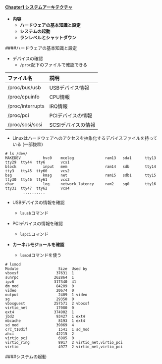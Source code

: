 ####    [Chapter1 システムアーキテクチャ](https://github.com/yhidetoshi/Network_Study/tree/master/NA-ver/chapter1/)
- **内容**
  - **ハードウェアの基本知識と設定**
  - **システムの起動**
  - **ランレベルとシャットダウン**

####ハードウェアの基本知識と設定
  
- デバイスの確認
  - `/proc`配下のファイルで確認できる

|ファイル名  |説明         |
|:-----------|:------------|
|/proc/bus/usb|USBデバイス情報|
|/proc/cpuinfo|CPU情報|
|/proc/interrupts|IRQ情報|
|/proc/pci|PCIデバイスの情報|
|/proc/scsi/scsi|SCSIデバイスの情報|

- Linuxはハードウェアへのアクセスを抽象化するデバイスファイルを持っている
(一部抜粋)
```
# ls /dev/
MAKEDEV          hvc0    mcelog              ram13   sda1      tty13  tty29  tty44  tty6       vcs1
block            input   mem                 ram14   sdb       tty14  tty3   tty45  tty60      vcs2
bsg              kmsg    net                 ram15   sdb1      tty15  tty30  tty46  tty61      vcs3
char             log     network_latency     ram2    sg0       tty16  tty31  tty47  tty62      vcs4
        ..........
```

- USBデバイスの情報を確認
  - `lsusb`コマンド 
- PCIデバイスの情報を確認
  - `lspci`コマンド 

 
- **カーネルモジュールを確認**
  - `lsmod`コマンドを使う 

```
# lsmod
Module                  Size  Used by
vboxsf                 37631  1
sunrpc                262864  1
ipv6                  317340  41
dm_mod                 84209  0
video                  20674  0
output                  2409  1 video
sg                     29350  0
vboxguest             257571  2 vboxsf
virtio_net             17080  0
ext4                  374902  1
jbd2                   93427  1 ext4
mbcache                 8193  1 ext4
sd_mod                 39069  4
crc_t10dif              1541  1 sd_mod
ahci                   42215  2
virtio_pci              6985  0
virtio_ring             8917  2 virtio_net,virtio_pci
virtio                  4977  2 virtio_net,virtio_pci
```

####システムの起動

